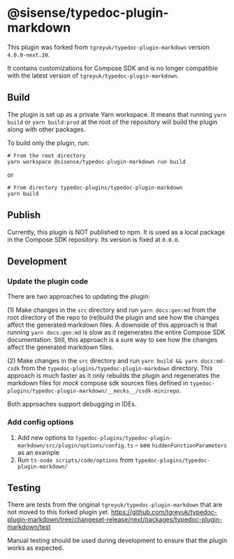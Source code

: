 # @sisense/typedoc-plugin-markdown

This plugin was forked from `tgreyuk/typedoc-plugin-markdown` version `4.0.0-next.20`.

It contains customizations for Compose SDK and is no longer compatible with the latest version of `tgreyuk/typedoc-plugin-markdown`.

## Build

The plugin is set up as a private Yarn workspace. It means that running `yarn build` or `yarn build:prod`
at the root of the repository will build the plugin along with other packages.

To build only the plugin, run:

```
# From the root directory
yarn workspace @sisense/typedoc-plugin-markdown run build
```

or

```
# From directory typedoc-plugins/typedoc-plugin-markdown
yarn build
```

## Publish

Currently, this plugin is NOT published to npm.
It is used as a local package in the Compose SDK repository. Its version is fixed at `0.0.0`.

## Development

### Update the plugin code

There are two approaches to updating the plugin:

(1) Make changes in the `src` directory and run `yarn docs:gen:md` from the root directory of the repo to (re)build the plugin and
see how the changes affect the generated markdown files. A downside of this approach is that running `yarn docs:gen:md` is slow as
it regenerates the entire Compose SDK documentation. Still, this approach is a sure way to see how the changes affect the generated markdown files.

(2) Make changes in the `src` directory and run `yarn build && yarn docs:md-csdk` from the `typedoc-plugins/typedoc-plugin-markdown` directory.
This approach is much faster as it only rebuilds the plugin and regenerates the markdown files for _mock_ compose sdk sources files defined in `typedoc-plugins/typedoc-plugin-markdown/__mocks__/csdk-minirepo`.

Both approaches support debugging in IDEs.

### Add config options

1. Add new options to `typedoc-plugins/typedoc-plugin-markdown/src/plugin/options/config.ts` – see `hiddenFunctionParameters` as an example
2. Run `ts-node scripts/code/options` from `typedoc-plugins/typedoc-plugin-markdown/`

## Testing

There are tests from the original `tgreyuk/typedoc-plugin-markdown` that are not moved to this forked plugin yet.
https://github.com/tgreyuk/typedoc-plugin-markdown/tree/changeset-release/next/packages/typedoc-plugin-markdown/test

Manual testing should be used during development to ensure that the plugin works as expected.
